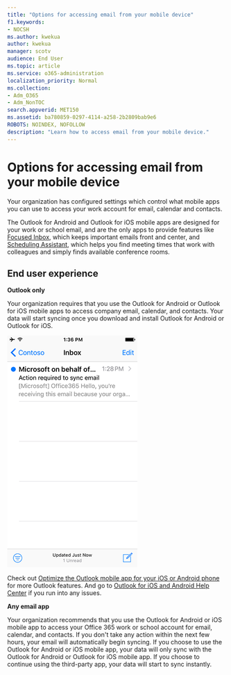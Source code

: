 ```yaml
---
title: "Options for accessing email from your mobile device"
f1.keywords:
- NOCSH
ms.author: kwekua
author: kwekua
manager: scotv
audience: End User
ms.topic: article
ms.service: o365-administration
localization_priority: Normal
ms.collection:
- Adm_O365
- Adm_NonTOC
search.appverid: MET150
ms.assetid: ba780859-0297-4114-a258-2b2809bab9e6
ROBOTS: NOINDEX, NOFOLLOW
description: "Learn how to access email from your mobile device."
---
```


# Options for accessing email from your mobile device

Your organization has configured settings which control what mobile apps you can use to access your work account for email, calendar and contacts.
  
The Outlook for Android and Outlook for iOS mobile apps are designed for your work or school email, and are the only apps to provide features like [Focused Inbox](https://support.office.com/article/f445ad7f-02f4-4294-a82e-71d8964e3978.aspx), which keeps important emails front and center, and [Scheduling Assistant](https://go.microsoft.com/fwlink/?linkid=873406), which helps you find meeting times that work with colleagues and simply finds available conference rooms.
  
## End user experience

 **Outlook only**
  
Your organization requires that you use the Outlook for Android or Outlook for iOS mobile apps to access company email, calendar, and contacts. Your data will start syncing once you download and install Outlook for Android or Outlook for iOS.
  
![Example email to use Outlook to sync email](../media/798d942a-4181-4dcb-8039-cd9f2edd9723.png)
  
Check out [Optimize the Outlook mobile app for your iOS or Android phone](https://support.office.com/article/de075b19-b73c-4d8a-841b-459982c7e890.aspx) for more Outlook features. And go to [Outlook for iOS and Android Help Center](https://support.office.com/article/cd84214e-a5ac-4e95-9ea3-e07f78d0cde6.aspx) if you run into any issues. 
  
 **Any email app**
  
Your organization recommends that you use the Outlook for Android or iOS mobile app to access your Office 365 work or school account for email, calendar, and contacts. If you don't take any action within the next few hours, your email will automatically begin syncing. If you choose to use the Outlook for Android or iOS mobile app, your data will only sync with the Outlook for Android or Outlook for iOS mobile app. If you choose to continue using the third-party app, your data will start to sync instantly.
  


